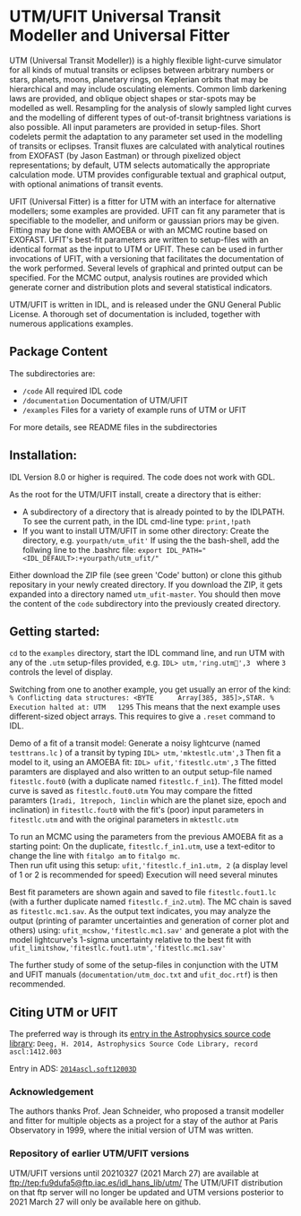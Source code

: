 # UTM/UFIT Universal Transit Modeller and Universal Fitter

UTM (Universal Transit Modeller)) is a highly flexible light-curve simulator for all kinds of mutual transits or eclipses between arbitrary numbers or stars, planets, moons, planetary rings, on Keplerian orbits that may be hierarchical and may include osculating elements. Common limb darkening laws are provided, and oblique object shapes or star-spots may be modelled as well. Resampling for the analysis of slowly sampled light curves and the modelling of different types of out-of-transit brightness variations is also possible. All input parameters are provided in setup-files. Short codelets permit the adaptation to any parameter set used in the modelling of transits or eclipses. Transit fluxes are calculated with analytical routines from EXOFAST (by Jason Eastman) or through pixelized object representations; by default, UTM selects automatically the appropriate calculation mode. UTM provides configurable textual and graphical output, with optional animations of transit events. 

UFIT (Universal Fitter) is a fitter for UTM with an interface for alternative modellers; some examples are provided. UFIT can fit any parameter that is specifiable to the modeller, and uniform or gaussian priors may be given. Fitting may be done with AMOEBA or with an MCMC routine based on EXOFAST. UFIT's best-fit parameters are written to setup-files with an identical format as the input to UTM or UFIT. These can be used in further invocations of UFIT, with a versioning that facilitates the documentation of the work performed. Several levels of graphical and printed output can be specified. For the MCMC output, analysis routines are provided which generate corner and distribution plots and several statistical indicators.

UTM/UFIT is written in IDL, and is released under the GNU General Public License. A thorough set of documentation is included, together with numerous applications examples. 

## Package Content
The subdirectories are: 
- `/code`                        All required IDL code  
- `/documentation`      Documentation of UTM/UFIT 
- `/examples`                Files for a variety of example runs of UTM or UFIT

For more details, see README files in the subdirectories


## Installation:
IDL Version 8.0 or higher is required. The code does not work with GDL.

As the root for the UTM/UFIT install, create a directory that is either:
- A subdirectory of a directory that is already pointed to by the IDLPATH. To see the current path, in the IDL cmd-line type: `print,!path`   
- If you want to install UTM/UFIT in some other directory:
    Create the directory, e.g. `yourpath/utm_ufit'`
    If using the the bash-shell, add the follwing line to the .bashrc file:
    ``export IDL_PATH="<IDL_DEFAULT>:+yourpath/utm_ufit/"``

Either download the ZIP file (see green 'Code' button) or clone this github repositary in your newly created directory. If you download the ZIP, it gets expanded into a directory named `utm_ufit-master`. You should then move the content of the `code` subdirectory into the previously created directory.

## Getting started:
`cd` to the `examples` directory, start the IDL command line, and run UTM with any of the `.utm` setup-files provided, e.g.
`IDL> utm,'ring.utm',3 `         where `3` controls the level of display.

Switching from one to another example, you get usually an error of the kind:
`% Conflicting data structures: <BYTE      Array[385, 385]>,STAR.
% Execution halted at: UTM   1295`
This means that the next example uses different-sized object arrays. This requires to give a `.reset` command to IDL.

Demo of a fit of a transit model:
Generate a noisy lightcurve (named `testtrans.lc` ) of a transit by typing
`IDL> utm,'mktestlc.utm',3`
Then fit a model to it, using an AMOEBA fit:
`IDL> ufit,'fitestlc.utm',3`
The fitted paramters are displayed and also written to an output setup-file named `fitestlc.fout0` (with a duplicate named `fitestlc.f_in1`). The fitted model curve is saved as `fitestlc.fout0.utm`
You may compare the fitted paramters (`1radi, 1trepoch, 1inclin` which are the planet size, epoch and inclination) in `fitestlc.fout0` with the fit's (poor) input parameters in `fitestlc.utm` and with the original parameters in `mktestlc.utm`

To run an MCMC using the parameters from the previous AMOEBA fit as a starting point:
On the duplicate, `fitestlc.f_in1.utm`, use a text-editor to change the line with `fitalgo am` to  `fitalgo mc`.  
Then run ufit using this setup:
`ufit,'fitestlc.f_in1.utm, 2`    (a display level of 1 or 2 is recommended for speed) Execution will need several minutes

Best fit parameters are shown again and saved to file `fitestlc.fout1.lc` (with a further duplicate named `fitestlc.f_in2.utm`). The MC chain is saved as `fitestlc.mc1.sav`.
As the output text indicates, you may analyze the output (printing of paramter uncertainties and generation of corner plot and others) using:
`ufit_mcshow,'fitestlc.mc1.sav'`
and generate a plot with the model lightcurve's 1-sigma uncertainty relative to the best fit with
`ufit_limitshow,'fitestlc.fout1.utm','fitestlc.mc1.sav'`

The further study of some of the setup-files in conjunction with the UTM and UFIT manuals (`documentation/utm_doc.txt` and `ufit_doc.rtf`) is then recommended.

## Citing UTM or UFIT
The preferred way is through its [entry in the Astrophysics source code library](https://ascl.net/1412.003):
 `Deeg, H. 2014, Astrophysics Source Code Library, record ascl:1412.003`
  
Entry in ADS: [ `2014ascl.soft12003D` ](https://ui.adsabs.harvard.edu/abs/2014ascl.soft12003D) 

### Acknowledgement
The authors thanks Prof. Jean Schneider, who proposed a transit modeller and fitter for multiple objects as a project for a stay of the author at Paris Observatory in 1999, where the initial version of UTM was written.  

### Repository of earlier UTM/UFIT versions
UTM/UFIT versions until 20210327 (2021 March 27) are available at
[ftp://tep:fu9dufa5@ftp.iac.es/idl_hans_lib/utm/](ftp://tep:fu9dufa5@ftp.iac.es/idl_hans_lib/utm/)
The UTM/UFIT distribution on that ftp server will no longer be updated and UTM versions posterior to 2021 March 27 will only be available here on github.




